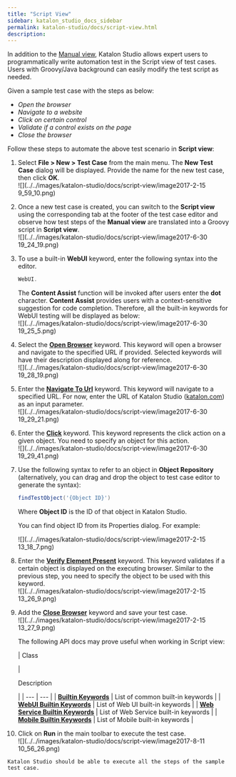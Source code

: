 ```yaml
---
title: "Script View" 
sidebar: katalon_studio_docs_sidebar
permalink: katalon-studio/docs/script-view.html 
description: 
---
```

In addition to the [Manual view](https://docs.katalon.com/display/KD/Test+Case+Manual+View), Katalon Studio allows expert users to programmatically write automation test in the Script view of test cases. Users with Groovy/Java background can easily modify the test script as needed.

Given a sample test case with the steps as below:

*   _Open the browser_
*   _Navigate to a website_
*   _Click on certain control_
*   _Validate if a control exists on the page_
*   _Close the browser_

Follow these steps to automate the above test scenario in **Script view**:

1.  Select **File > New > Test Case** from the main menu. The **New Test Case** dialog will be displayed. Provide the name for the new test case, then click **OK**.  
    ![](../../images/katalon-studio/docs/script-view/image2017-2-15 9_59_10.png)  
      
    
2.  Once a new test case is created, you can switch to the **Script view** using the corresponding tab at the footer of the test case editor and observe how test steps of the **Manual view** are translated into a Groovy script in **Script view**.  
    ![](../../images/katalon-studio/docs/script-view/image2017-6-30 19_24_19.png)  
      
    
3.  To use a built-in **WebUI** keyword, enter the following syntax into the editor. 
    
    ```groovy
    WebUI.
    ```
    
      
    The **Content Assist** function will be invoked after users enter the **dot** character. **Content Assist** provides users with a context-sensitive suggestion for code completion. Therefore, all the built-in keywords for WebUI testing will be displayed as below:  
    ![](../../images/katalon-studio/docs/script-view/image2017-6-30 19_25_5.png)  
      
    
4.  Select the **[Open Browser](https://docs.katalon.com/display/KD/%5BWebUI%5D+Open+Browser)** keyword. This keyword will open a browser and navigate to the specified URL if provided. Selected keywords will have their description displayed along for reference.  
    ![](../../images/katalon-studio/docs/script-view/image2017-6-30 19_28_19.png)  
      
    
5.  Enter the **[Navigate To Url](https://docs.katalon.com/display/KD/%5BWebUI%5D+Navigate+to+Url)** keyword. This keyword will navigate to a specified URL. For now, enter the URL of Katalon Studio ([katalon.com](http://katalon.com)) as an input parameter.  
    ![](../../images/katalon-studio/docs/script-view/image2017-6-30 19_29_21.png)  
      
    
6.  Enter the **[Click](https://docs.katalon.com/display/KD/%5BWebUI%5D+Click)** keyword. This keyword represents the click action on a given object. You need to specify an object for this action.    
    ![](../../images/katalon-studio/docs/script-view/image2017-6-30 19_29_41.png)  
      
    
7.  Use the following syntax to refer to an object in **Object Repository** (alternatively, you can drag and drop the object to test case editor to generate the syntax):
    
    ```groovy
    findTestObject('{Object ID}')
    ```
    
    Where **Object ID** is the ID of that object in Katalon Studio.
    
    You can find object ID from its Properties dialog. For example:
    
    ![](../../images/katalon-studio/docs/script-view/image2017-2-15 13_18_7.png)
    
8.  Enter the **[Verify Element Present](https://docs.katalon.com/display/KD/%5BWebUI%5D+Verify+Element+Present)** keyword. This keyword validates if a certain object is displayed on the executing browser. Similar to the previous step, you need to specify the object to be used with this keyword.  
    ![](../../images/katalon-studio/docs/script-view/image2017-2-15 13_26_9.png)  
      
    
9.  Add the **[Close Browser](https://docs.katalon.com/display/KD/%5BWebUI%5D+Close+Browser)** keyword and save your test case.  
    ![](../../images/katalon-studio/docs/script-view/image2017-2-15 13_27_9.png)  
      
    The following API docs may prove useful when working in Script view:
    
    | 
    Class
    
     | 
    
    Description
    
     |
    | --- | --- |
    | **[Builtin Keywords](http://api-docs.katalon.com/studio/v4.6.0.2/api/com/kms/katalon/core/keyword/BuiltinKeywords.html)** | List of common built-in keywords |
    | **[WebUI Builtin Keywords](http://api-docs.katalon.com/studio/v4.6.0.2/api/com/kms/katalon/core/webui/keyword/WebUiBuiltInKeywords.html)** | List of Web UI built-in keywords |
    | **[Web Service Builtin Keywords](http://api-docs.katalon.com/studio/v4.6.0.2/api/com/kms/katalon/core/webservice/keyword/WSBuiltInKeywords.html)** | List of Web Service built-in keywords |
    | **[Mobile Builtin Keywords](http://api-docs.katalon.com/studio/v4.6.0.2/api/com/kms/katalon/core/mobile/keyword/MobileBuiltInKeywords.html)** | List of Mobile built-in keywords |
    
      
      
    
10.  Click on **Run** in the main toolbar to execute the test case.   
    ![](../../images/katalon-studio/docs/script-view/image2017-8-11 10_56_26.png)  
      
    Katalon Studio should be able to execute all the steps of the sample test case.